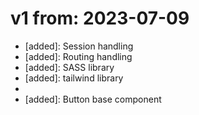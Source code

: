 # v1 from: 2023-07-09

- [added]: Session handling
- [added]: Routing handling
- [added]: SASS library
- [added]: tailwind library
- [init]: styles
- [added]: Button base component
